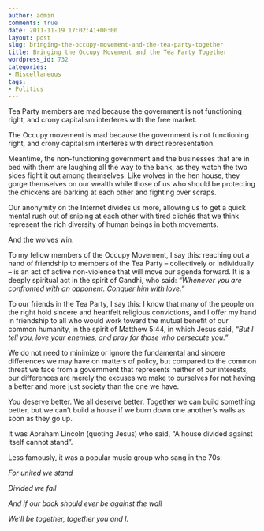 ```yaml
---
author: admin
comments: true
date: 2011-11-19 17:02:41+00:00
layout: post
slug: bringing-the-occupy-movement-and-the-tea-party-together
title: Bringing the Occupy Movement and the Tea Party Together
wordpress_id: 732
categories:
- Miscellaneous
tags:
- Politics
---
```


Tea Party members are mad because the government is not functioning right, and crony capitalism interferes with the free market.

 

The Occupy movement is mad because the government is not functioning right, and crony capitalism interferes with direct representation.

 

Meantime, the non-functioning government and the businesses that are in bed with them are laughing all the way to the bank, as they watch the two sides fight it out among themselves. Like wolves in the hen house, they gorge themselves on our wealth while those of us who should be protecting the chickens are barking at each other and fighting over scraps.

 

Our anonymity on the Internet divides us more, allowing us to get a quick mental rush out of sniping at each other with tired clichés that we think represent the rich diversity of human beings in both movements.

 

And the wolves win.

 

To my fellow members of the Occupy Movement, I say this: reaching out a hand of friendship to members of the Tea Party – collectively or individually – is an act of active non-violence that will move our agenda forward. It is a deeply spiritual act in the spirit of Gandhi, who said: _“Whenever you are confronted with an opponent. Conquer him with love.”_

 

To our friends in the Tea Party, I say this: I know that many of the people on the right hold sincere and heartfelt religious convictions, and I offer my hand in friendship to all who would work toward the mutual benefit of our common humanity, in the spirit of Matthew 5:44, in which Jesus said, _“But I tell you, love your enemies, and pray for those who persecute you.”_

 

We do not need to minimize or ignore the fundamental and sincere differences we may have on matters of policy, but compared to the common threat we face from a government that represents neither of our interests, our differences are merely the excuses we make to ourselves for not having a better and more just society than the one we have.

 

You deserve better. We all deserve better. Together we can build something better, but we can’t build a house if we burn down one another’s walls as soon as they go up.

 

It was Abraham Lincoln (quoting Jesus) who said, “A house divided against itself cannot stand”.

 

Less famously, it was a popular music group who sang in the 70s:     
     
_For united we stand_

 

_Divided we fall_

 

_And if our back should ever be against the wall_

 

_We’ll be together, together you and I._
